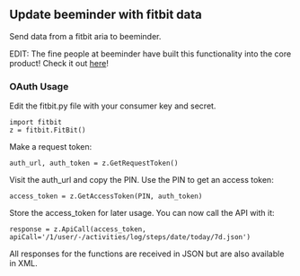 ## Update beeminder with fitbit data

Send data from a fitbit aria to beeminder.

EDIT: The fine people at beeminder have built this functionality into the core product! Check it out [here](http://www.beeminder.com/fitbit)!




### OAuth Usage

Edit the fitbit.py file with your consumer key and secret.

	import fitbit
	z = fitbit.FitBit()

Make a request token:

	auth_url, auth_token = z.GetRequestToken()

Visit the auth_url and copy the PIN. Use the PIN to get an access token:

	access_token = z.GetAccessToken(PIN, auth_token)
	
Store the access_token for later usage. You can now call the API with it:

	response = z.ApiCall(access_token, apiCall='/1/user/-/activities/log/steps/date/today/7d.json')

All responses for the functions are received in JSON but are also available in XML.